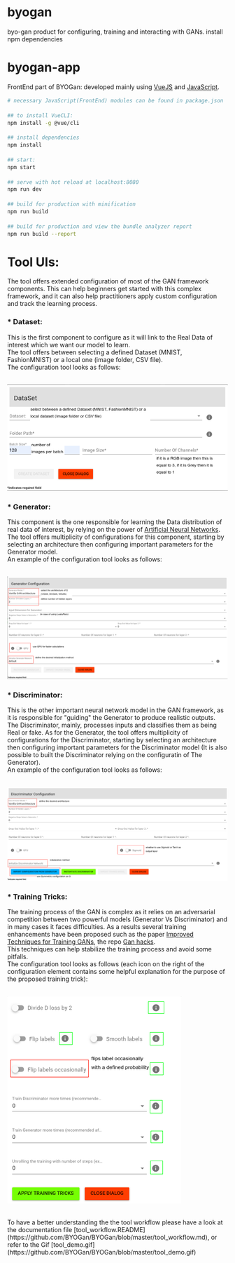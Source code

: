 # byogan

byo-gan product for configuring, training and interacting with GANs.
install npm dependencies

# byogan-app
FrontEnd part of BYOGan: developed mainly using [VueJS](https://vuejs.org/) and [JavaScript](https://www.javascript.com/).


``` bash
# necessary JavaScript(FrontEnd) modules can be found in package.json

## to install VueCLI:
npm install -g @vue/cli

## install dependencies
npm install

## start:
npm start

## serve with hot reload at localhost:8080
npm run dev

## build for production with minification
npm run build

## build for production and view the bundle analyzer report
npm run build --report
```

# Tool UIs:

The tool offers extended configuration of most of the GAN framework components.
This can help beginners get started with this complex framework, and it can also help practitioners apply custom configuration and track the learning process.

### * Dataset:
This is the first component to configure as it will link to the Real Data of interest which we want our model to learn. <br />
The tool offers between selecting a defined Dataset (MNIST, FashionMNIST) or a local one (image folder, CSV file). <br />
The configuration tool looks as follows: <br />
<br />

![DataSet UI](./ToolUIs/DatasetUI.png)
<br />

### * Generator:
This component is the one responsible for learning the Data distribution of real data of interest, by relying on the power of [Artificial Neural Networks](https://pytorch.org/docs/stable/nn.html). <br />
The tool offers multiplicity of configurations for this component, starting by selecting an architecture then configuring important parameters for the Generator model. <br />
An example of the configuration tool looks as follows: <br />
<br />

![Generator UI](./ToolUIs/GeneratorUI.png)
<br />

### * Discriminator:
This is the other important neural network model in the GAN framework, as it is responsible for "guiding" the Generator to produce realistic outputs. The Discriminator, mainly, processes inputs and classifies them as being Real or fake.
As for the Generator, the tool offers multiplicity of configurations for the Discriminator, starting by selecting an architecture then configuring important parameters for the Discriminator model (It is also possible to built the Discriminator relying on the configuratin of The Generator). <br />
An example of the configuration tool looks as follows: <br />
<br />

![Discriminator UI](./ToolUIs/DiscriminatorUI.png)
<br />

### * Training Tricks:
The training process of the GAN is complex as it relies on an adversarial competition between two powerful models (Generator Vs Discriminator) and in many cases it faces difficulties. As a results several training enhancements have been proposed such as the paper [Improved Techniques for Training GANs](https://arxiv.org/pdf/1606.03498.pdf), the repo [Gan hacks](https://github.com/soumith/ganhacks). <br />
This techniques can help stabilize the training process and avoid some pitfalls. <br />
The configuration tool looks as follows (each icon on the right of the configuration element contains some helpful explanation for the purpose of the proposed training trick): <br />
<br />

![Training Tricks UI](./ToolUIs/TrainingTricksUI.png)
<br />

<br />
To have a better understanding the the tool workflow please have a look at the documentation file [tool_workflow.README](https://github.com/BYOGan/BYOGan/blob/master/tool_workflow.md), or refer to the Gif [tool_demo.gif](https://github.com/BYOGan/BYOGan/blob/master/tool_demo.gif)
